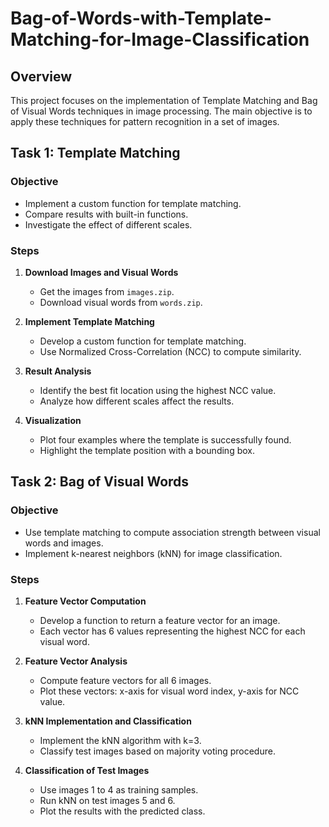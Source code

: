 
# Bag-of-Words-with-Template-Matching-for-Image-Classification

## Overview
This project focuses on the implementation of Template Matching and Bag of Visual Words techniques in image processing. The main objective is to apply these techniques for pattern recognition in a set of images.

## Task 1: Template Matching

### Objective
- Implement a custom function for template matching.
- Compare results with built-in functions.
- Investigate the effect of different scales.

### Steps
1. **Download Images and Visual Words**
   - Get the images from `images.zip`.
   - Download visual words from `words.zip`.

2. **Implement Template Matching**
   - Develop a custom function for template matching.
   - Use Normalized Cross-Correlation (NCC) to compute similarity.

3. **Result Analysis**
   - Identify the best fit location using the highest NCC value.
   - Analyze how different scales affect the results.

4. **Visualization**
   - Plot four examples where the template is successfully found.
   - Highlight the template position with a bounding box.

## Task 2: Bag of Visual Words

### Objective
- Use template matching to compute association strength between visual words and images.
- Implement k-nearest neighbors (kNN) for image classification.

### Steps
1. **Feature Vector Computation**
   - Develop a function to return a feature vector for an image.
   - Each vector has 6 values representing the highest NCC for each visual word.

2. **Feature Vector Analysis**
   - Compute feature vectors for all 6 images.
   - Plot these vectors: x-axis for visual word index, y-axis for NCC value.

3. **kNN Implementation and Classification**
   - Implement the kNN algorithm with k=3.
   - Classify test images based on majority voting procedure.

4. **Classification of Test Images**
   - Use images 1 to 4 as training samples.
   - Run kNN on test images 5 and 6.
   - Plot the results with the predicted class.



